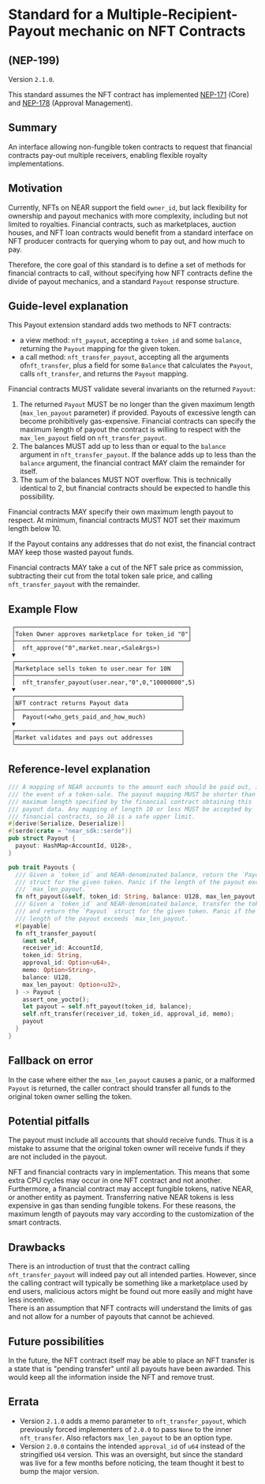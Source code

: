 # Standard for a Multiple-Recipient-Payout mechanic on NFT Contracts

## (NEP-199)

Version `2.1.0`.

This standard assumes the NFT contract has implemented
[NEP-171](https://github.com/near/NEPs/blob/master/specs/Standards/NonFungibleToken/Core.md) (Core) and [NEP-178](https://github.com/near/NEPs/blob/master/specs/Standards/NonFungibleToken/ApprovalManagement.md) (Approval Management).

## Summary

An interface allowing non-fungible token contracts to request that financial contracts pay-out multiple receivers, enabling flexible royalty implementations.

## Motivation

Currently, NFTs on NEAR support the field `owner_id`, but lack flexibility for ownership and payout mechanics with more complexity, including but not limited to royalties. Financial contracts, such as marketplaces, auction houses, and NFT loan contracts would benefit from a standard interface on NFT producer contracts for querying whom to pay out, and how much to pay.

Therefore, the core goal of this standard is to define a set of methods for financial contracts to call, without specifying how NFT contracts define the divide of payout mechanics, and a standard `Payout` response structure.

## Guide-level explanation

This Payout extension standard adds two methods to NFT contracts:

- a view method: `nft_payout`, accepting a `token_id` and some `balance`, returning the `Payout` mapping for the given token.
- a call method: `nft_transfer_payout`, accepting all the arguments of`nft_transfer`, plus a field for some `Balance` that calculates the `Payout`, calls `nft_transfer`, and returns the `Payout` mapping.

Financial contracts MUST validate several invariants on the returned
`Payout`:

1. The returned `Payout` MUST be no longer than the given maximum length (`max_len_payout` parameter) if provided. Payouts of excessive length can become prohibitively gas-expensive. Financial contracts can specify the maximum length of payout the contract is willing to respect with the `max_len_payout` field on `nft_transfer_payout`.
2. The balances MUST add up to less than or equal to the `balance` argument in `nft_transfer_payout`. If the balance adds up to less than the `balance` argument, the financial contract MAY claim the remainder for itself.
3. The sum of the balances MUST NOT overflow. This is technically identical to 2, but financial contracts should be expected to handle this possibility.

Financial contracts MAY specify their own maximum length payout to respect.
At minimum, financial contracts MUST NOT set their maximum length below 10.

If the Payout contains any addresses that do not exist, the financial contract MAY keep those wasted payout funds.

Financial contracts MAY take a cut of the NFT sale price as commission, subtracting their cut from the total token sale price, and calling `nft_transfer_payout` with the remainder.

## Example Flow

```
 ┌─────────────────────────────────────────────────┐
 │Token Owner approves marketplace for token_id "0"│
 ├─────────────────────────────────────────────────┘
 │  nft_approve("0",market.near,<SaleArgs>)
 ▼
 ┌───────────────────────────────────────────────┐
 │Marketplace sells token to user.near for 10N   │
 ├───────────────────────────────────────────────┘
 │  nft_transfer_payout(user.near,"0",0,"10000000",5)
 ▼
 ┌───────────────────────────────────────────────┐
 │NFT contract returns Payout data               │
 ├───────────────────────────────────────────────┘
 │  Payout(<who_gets_paid_and_how_much)
 ▼
 ┌───────────────────────────────────────────────┐
 │Market validates and pays out addresses        │
 └───────────────────────────────────────────────┘
```

## Reference-level explanation

```rust
/// A mapping of NEAR accounts to the amount each should be paid out, in
/// the event of a token-sale. The payout mapping MUST be shorter than the
/// maximum length specified by the financial contract obtaining this
/// payout data. Any mapping of length 10 or less MUST be accepted by
/// financial contracts, so 10 is a safe upper limit.
#[derive(Serialize, Deserialize)]
#[serde(crate = "near_sdk::serde")]
pub struct Payout {
  payout: HashMap<AccountId, U128>,
}

pub trait Payouts {
  /// Given a `token_id` and NEAR-denominated balance, return the `Payout`.
  /// struct for the given token. Panic if the length of the payout exceeds
  /// `max_len_payout.`
  fn nft_payout(&self, token_id: String, balance: U128, max_len_payout: Option<u32>) -> Payout;
  /// Given a `token_id` and NEAR-denominated balance, transfer the token
  /// and return the `Payout` struct for the given token. Panic if the
  /// length of the payout exceeds `max_len_payout.`
  #[payable]
  fn nft_transfer_payout(
    &mut self,
    receiver_id: AccountId,
    token_id: String,
    approval_id: Option<u64>,
    memo: Option<String>,
    balance: U128,
    max_len_payout: Option<u32>,
  ) -> Payout {
    assert_one_yocto();
    let payout = self.nft_payout(token_id, balance);
    self.nft_transfer(receiver_id, token_id, approval_id, memo);
    payout
  }
}
```

## Fallback on error

In the case where either the `max_len_payout` causes a panic, or a malformed `Payout` is returned, the caller contract should transfer all funds to the original token owner selling the token.

## Potential pitfalls

The payout must include all accounts that should receive funds. Thus it is a mistake to assume that the original token owner will receive funds if they are not included in the payout.

NFT and financial contracts vary in implementation. This means that some extra CPU cycles may occur in one NFT contract and not another. Furthermore, a financial contract may accept fungible tokens, native NEAR, or another entity as payment. Transferring native NEAR tokens is less expensive in gas than sending fungible tokens. For these reasons, the maximum length of payouts may vary according to the customization of the smart contracts.

## Drawbacks

There is an introduction of trust that the contract calling `nft_transfer_payout` will indeed pay out all intended parties. However, since the calling contract will typically be something like a marketplace used by end users, malicious actors might be found out more easily and might have less incentive.  
There is an assumption that NFT contracts will understand the limits of gas and not allow for a number of payouts that cannot be achieved.

## Future possibilities

In the future, the NFT contract itself may be able to place an NFT transfer is a state that is "pending transfer" until all payouts have been awarded. This would keep all the information inside the NFT and remove trust.

## Errata

- Version `2.1.0` adds a memo parameter to `nft_transfer_payout`, which previously forced implementers of `2.0.0` to pass `None` to the inner `nft_transfer`. Also refactors `max_len_payout` to be an option type.
- Version `2.0.0` contains the intended `approval_id` of `u64` instead of the stringified `U64` version. This was an oversight, but since the standard was live for a few months before noticing, the team thought it best to bump the major version.
